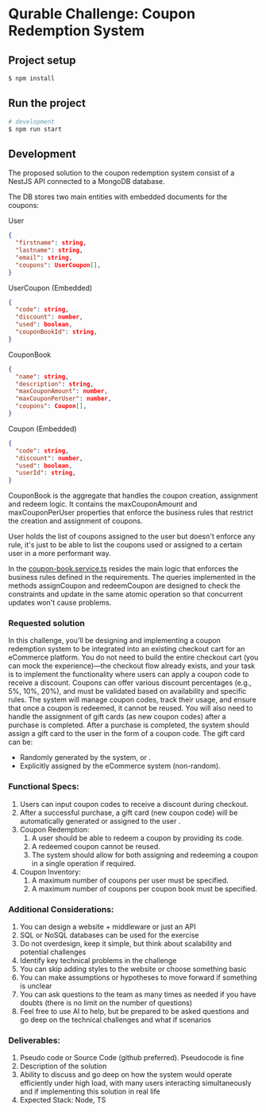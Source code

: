 
# Qurable Challenge: Coupon Redemption System

## Project setup

```bash
$ npm install
```

## Run the project

```bash
# development
$ npm run start
```

## Development

The proposed solution to the coupon redemption system consist of a NestJS API connected to a MongoDB database.

The DB stores two main entities with embedded documents for the coupons:

User
```json
{
  "firstname": string,
  "lastname": string,
  "email": string,
  "coupons": UserCoupon[],
}
```
UserCoupon (Embedded)
```json
{
  "code": string,
  "discount": number,
  "used": boolean,
  "couponBookId": string,
}
```
CouponBook
```json
{
  "name": string,
  "description": string,
  "maxCouponAmount": number,
  "maxCouponPerUser": number,
  "coupons": Coupon[],
}
```
Coupon (Embedded)
```json
{
  "code": string,
  "discount": number,
  "used": boolean,
  "userId": string,
}
```

CouponBook is the aggregate that handles the coupon creation, assignment and redeem logic. It contains the maxCouponAmount and maxCouponPerUser
properties that enforce the business rules that restrict the creation and assignment of coupons.

User holds the list of coupons assigned to the user but doesn't enforce any rule, it's just to be able to list the coupons used or assigned
to a certain user in a more performant way.

In the [coupon-book.service.ts](./src/coupon-book/coupon-book.service.ts) resides the main logic that enforces the business rules defined in
the requirements. The queries implemented in the methods assignCoupon and redeemCoupon are designed to check the constraints and update in
the same atomic operation so that concurrent updates won't cause problems. 

### Requested solution

In this challenge, you'll be designing and implementing a coupon redemption system to be
integrated into an existing checkout cart for an eCommerce platform. You do not need to
build the entire checkout cart (you can mock the experience)—the checkout flow
already exists, and your task is to implement the functionality where users can apply a
coupon code to receive a discount.
Coupons can offer various discount percentages (e.g., 5%, 10%, 20%), and must be validated
based on availability and specific rules. The system will manage coupon codes, track their
usage, and ensure that once a coupon is redeemed, it cannot be reused. You will also need to
handle the assignment of gift cards (as new coupon codes) after a purchase is completed.
After a purchase is completed, the system should assign a gift card to the user in the form of
a coupon code. The gift card can be:
- Randomly generated by the system, or .
- Explicitly assigned by the eCommerce system (non-random).

### Functional Specs:

1. Users can input coupon codes to receive a discount during checkout.
2. After a successful purchase, a gift card (new coupon code) will be automatically generated or assigned to the user .
3. Coupon Redemption:
    1. A user should be able to redeem a coupon by providing its code.
    2. A redeemed coupon cannot be reused.
    3. The system should allow for both assigning and redeeming a coupon in a single operation if required.
4. Coupon Inventory:
    1. A maximum number of coupons per user must be specified.
    2. A maximum number of coupons per coupon book must be specified.

### Additional Considerations:

1. You can design a website + middleware or just an API
2. SQL or NoSQL databases can be used for the exercise
3. Do not overdesign, keep it simple, but think about scalability and potential challenges
4. Identify key technical problems in the challenge
5. You can skip adding styles to the website or choose something basic
6. You can make assumptions or hypotheses to move forward if something is unclear
7. You can ask questions to the team as many times as needed if you have doubts (there is no limit on the number of questions)
8. Feel free to use AI to help, but be prepared to be asked questions and go deep on the technical challenges and what if scenarios

### Deliverables:

1. Pseudo code or Source Code (github preferred). Pseudocode is fine
2. Description of the solution
3. Ability to discuss and go deep on how the system would operate efficiently under
   high load, with many users interacting simultaneously and if implementing this
   solution in real life
4. Expected Stack: Node, TS
